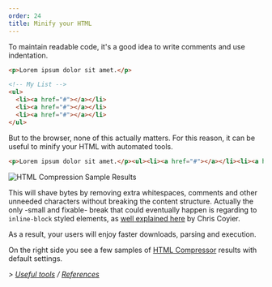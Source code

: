 ```yaml
---
order: 24
title: Minify your HTML
---
```


To maintain readable code, it's a good idea to write comments and use indentation.

```html
<p>Lorem ipsum dolor sit amet.</p>

<!-- My List -->
<ul>
  <li><a href="#"></a></li>
  <li><a href="#"></a></li>
  <li><a href="#"></a></li>
</ul>
```

But to the browser, none of this actually matters. For this reason, it can be useful to minify your HTML with automated tools.

```html
<p>Lorem ipsum dolor sit amet.</p><ul><li><a href="#"></a></li><li><a href="#"></a></li><li><a href="#"></a></li></ul>
```
<div class="img-right">
  <img id="htmlcompression-table" src="http://browserdiet.com/img/htmlcompressor-table.jpg" alt="HTML Compression Sample Results">
</div>

This will shave bytes by removing extra whitespaces, comments and other unneeded characters without breaking the content structure. Actually the only -small and fixable- break that could eventually happen is regarding to `inline-block` styled elements, as [well explained here](http://css-tricks.com/fighting-the-space-between-inline-block-elements/) by Chris Coyier.

As a result, your users will enjoy faster downloads, parsing and execution.

On the right side you see a few samples of [HTML Compressor](https://code.google.com/p/htmlcompressor/) results with default settings.

*> [Useful tools](https://github.com/zenorocha/browser-diet/wiki/Tools#minify-your-html) / [References](https://github.com/zenorocha/browser-diet/wiki/References#minify-your-html)*
